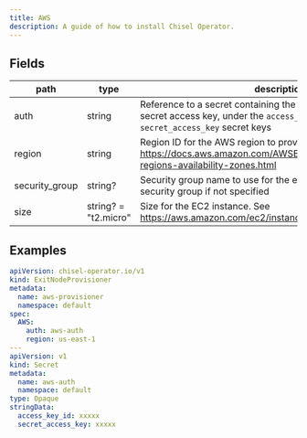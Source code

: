 ```yaml
---
title: AWS
description: A guide of how to install Chisel Operator.
---
```


## Fields

| path           | type                 | description                                                                                                                                               |
| -------------- | -------------------- | --------------------------------------------------------------------------------------------------------------------------------------------------------- |
| auth           | string               | Reference to a secret containing the AWS access key ID and secret access key, under the `access_key_id` and `secret_access_key` secret keys               |
| region         | string               | Region ID for the AWS region to provision the exit node in. See https://docs.aws.amazon.com/AWSEC2/latest/UserGuide/using-regions-availability-zones.html |
| security_group | string?              | Security group name to use for the exit node, uses the default security group if not specified                                                            |
| size           | string? = "t2.micro" | Size for the EC2 instance. See https://aws.amazon.com/ec2/instance-types/                                                                                 |

## Examples

```yaml
apiVersion: chisel-operator.io/v1
kind: ExitNodeProvisioner
metadata:
  name: aws-provisioner
  namespace: default
spec:
  AWS:
    auth: aws-auth
    region: us-east-1
---
apiVersion: v1
kind: Secret
metadata:
  name: aws-auth
  namespace: default
type: Opaque
stringData:
  access_key_id: xxxxx
  secret_access_key: xxxxx
```

